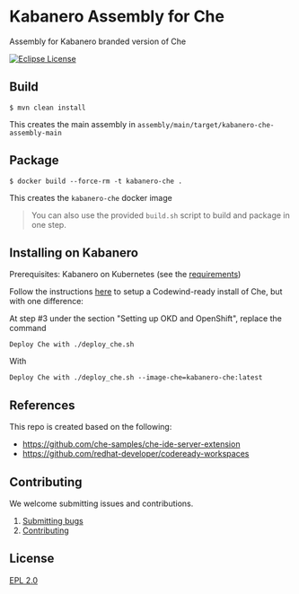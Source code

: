 # Kabanero Assembly for Che

Assembly for Kabanero branded version of Che

[![Eclipse License](https://img.shields.io/badge/license-Eclipse-brightgreen.svg)](https://www.eclipse.org/legal/epl-2.0/)

## Build

`$ mvn clean install`

This creates the main assembly in `assembly/main/target/kabanero-che-assembly-main`

## Package

`$ docker build --force-rm -t kabanero-che .`

This creates the `kabanero-che` docker image

> You can also use the provided `build.sh` script to build and package in one step.

## Installing on Kabanero

Prerequisites: Kabanero on Kubernetes (see the [requirements](https://github.com/kabanero-io/roadmap/blob/master/README.md#kabanero-foundation-in-a-kubernetes-cluster-prerequisites))

Follow the instructions [here](https://www.eclipse.org/codewind/installoncloud.html) to setup a Codewind-ready install of Che, but with one difference:

At step #3 under the section "Setting up OKD and OpenShift", replace the command

`Deploy Che with ./deploy_che.sh`

With

`Deploy Che with ./deploy_che.sh --image-che=kabanero-che:latest`

## References

This repo is created based on the following:

- https://github.com/che-samples/che-ide-server-extension
- https://github.com/redhat-developer/codeready-workspaces

## Contributing

We welcome submitting issues and contributions.

1. [Submitting bugs](https://github.com/kabanero-io/kabanero-che/issues)
2. [Contributing](CONTRIBUTING.md)

## License

[EPL 2.0](https://www.eclipse.org/legal/epl-2.0/)
